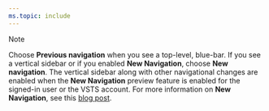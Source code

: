```yaml
---
ms.topic: include
---
```


> [!NOTE]
> Choose **Previous navigation** when you see a top-level, blue-bar. If you see a vertical sidebar or if you enabled **New Navigation**, choose **New navigation**. The vertical sidebar along with other navigational changes are enabled when the **New Navigation** preview feature is enabled for the signed-in user or the VSTS account. For more information on **New Navigation**, see this [blog post](https://blogs.msdn.microsoft.com/devops/2018/06/19/new-navigation/).  
